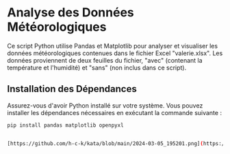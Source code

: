# Analyse des Données Météorologiques

Ce script Python utilise Pandas et Matplotlib pour analyser et visualiser les données météorologiques contenues dans le fichier Excel "valerie.xlsx". Les données proviennent de deux feuilles du fichier, "avec" (contenant la température et l'humidité) et "sans" (non inclus dans ce script).

## Installation des Dépendances

Assurez-vous d'avoir Python installé sur votre système. Vous pouvez installer les dépendances nécessaires en exécutant la commande suivante :

```bash
pip install pandas matplotlib openpyxl


[https://github.com/h-c-k/kata/blob/main/2024-03-05_195201.png](https://github.com/h-c-k/kata/blob/main/2024-03-05_195201.png)https://github.com/h-c-k/kata/blob/main/2024-03-05_195201.png
